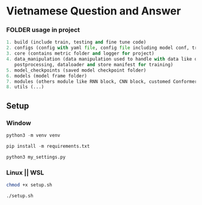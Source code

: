 # Vietnamese Question and Answer

### FOLDER usage in project
```python
1. build (include train, testing and fine tune code)
2. configs (config with yaml file, config file including model conf, trainer conf, processor conf)
3. core (contains metric folder and logger for project)
4. data_manipulation (data manipulation used to handle with data like data preprocessing, 
   postprocessing, dataloader and store manifest for training)
5. model_checkpoints (saved model checkpoint folder)
6. models (model frame folder)
7. modules (others module like RNN block, CNN block, customed Conformer Encoder stored)
8. utils (...)
```

## Setup
### Window
```python
python3 -m venv venv
```

```python
pip install -m requirements.txt
```

```python
python3 my_settings.py
```

### Linux || WSL
```bash
chmod +x setup.sh
```

```bash
./setup.sh
```